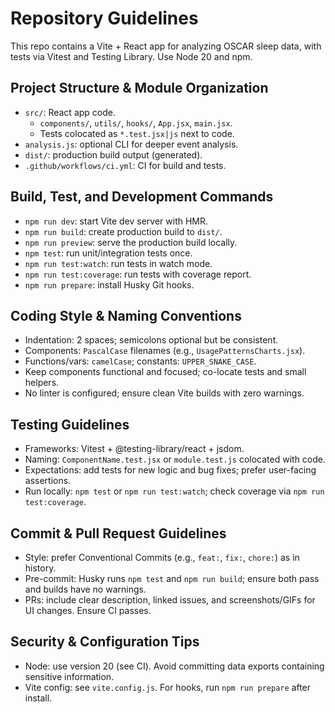 # Repository Guidelines

This repo contains a Vite + React app for analyzing OSCAR sleep data, with tests via Vitest and Testing Library. Use Node 20 and npm.

## Project Structure & Module Organization
- `src/`: React app code.
  - `components/`, `utils/`, `hooks/`, `App.jsx`, `main.jsx`.
  - Tests colocated as `*.test.jsx|js` next to code.
- `analysis.js`: optional CLI for deeper event analysis.
- `dist/`: production build output (generated).
- `.github/workflows/ci.yml`: CI for build and tests.

## Build, Test, and Development Commands
- `npm run dev`: start Vite dev server with HMR.
- `npm run build`: create production build to `dist/`.
- `npm run preview`: serve the production build locally.
- `npm test`: run unit/integration tests once.
- `npm run test:watch`: run tests in watch mode.
- `npm run test:coverage`: run tests with coverage report.
- `npm run prepare`: install Husky Git hooks.

## Coding Style & Naming Conventions
- Indentation: 2 spaces; semicolons optional but be consistent.
- Components: `PascalCase` filenames (e.g., `UsagePatternsCharts.jsx`).
- Functions/vars: `camelCase`; constants: `UPPER_SNAKE_CASE`.
- Keep components functional and focused; co-locate tests and small helpers.
- No linter is configured; ensure clean Vite builds with zero warnings.

## Testing Guidelines
- Frameworks: Vitest + @testing-library/react + jsdom.
- Naming: `ComponentName.test.jsx` or `module.test.js` colocated with code.
- Expectations: add tests for new logic and bug fixes; prefer user-facing assertions.
- Run locally: `npm test` or `npm run test:watch`; check coverage via `npm run test:coverage`.

## Commit & Pull Request Guidelines
- Style: prefer Conventional Commits (e.g., `feat:`, `fix:`, `chore:`) as in history.
- Pre-commit: Husky runs `npm test` and `npm run build`; ensure both pass and builds have no warnings.
- PRs: include clear description, linked issues, and screenshots/GIFs for UI changes. Ensure CI passes.

## Security & Configuration Tips
- Node: use version 20 (see CI). Avoid committing data exports containing sensitive information.
- Vite config: see `vite.config.js`. For hooks, run `npm run prepare` after install.

